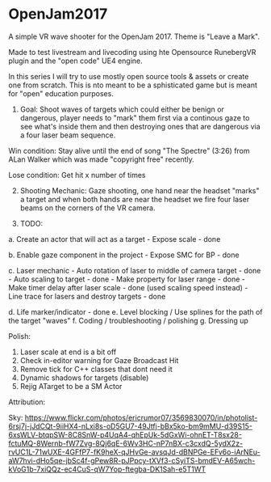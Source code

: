 # OpenJam2017

A simple VR wave shooter for the OpenJam 2017. Theme is "Leave a Mark".

Made to test livestream and livecoding using hte Opensource RunebergVR plugin and the "open code" UE4 engine.

In this series I will try to use mostly open source tools & assets or create one from scratch. This is nto meant to be a sphisticated game but is meant for "open" education purposes.

1. Goal:
Shoot waves of targets which could either be benign or dangerous, player needs to "mark" them first via a continous gaze to see what's inside them and then destroying ones that are dangerous via a four laser beam sequence.

Win condition: 
Stay alive until the end of song "The Spectre" (3:26) from ALan Walker which was made "copyright free" recently.

Lose condition:
Get hit x number of times

2. Shooting Mechanic:
Gaze shooting, one hand near the headset "marks" a target and when both hands are near the headset we fire four laser beams on the corners of the VR camera.

3. TODO:

a. Create an actor that will act as a target
    - Expose scale - done

b. Enable gaze component in the project
    - Expose SMC for BP - done

c. Laser mechanic
    - Auto rotation of laser to middle of camera target - done
    - Auto scaling to target - done
    - Make property for laser range - done
    - Make timer delay after laser scale - done (used scaling speed instead)
    - Line trace for lasers and destroy targets - done

d. Life marker/indicator - done
e. Level blocking / Use splines for the path of the target "waves"
f. Coding / troubleshooting / polishing
g. Dressing up


Polish:

1. Laser scale at end is a bit off
2. Check in-editor warning for Gaze Broadcast Hit
3. Remove tick for C++ classes that dont need it
4. Dynamic shadows for targets (disable)
5. Rejig ATarget to be a SM Actor

Attribution:

Sky: https://www.flickr.com/photos/ericrumor07/3569830070/in/photolist-6rsj7j-jJdCQt-9iiHX4-nLxi8s-oD5GU7-49Jtfj-bBx5ko-bm9mMU-d39S15-6xsWLV-btqpSW-8C8SnW-p4UqA4-qhEpUk-5dGxWi-ohnET-T8sx28-fctuMQ-8Wernb-fW7Zvg-8Qj6qE-6Wv3HC-nP7nBX-c3cxdQ-5ydX2z-rvUC1L-71wUXE-4GFfP7-fK9heX-qJHvGe-avsqJd-dBNPGe-EFv6o-iArNEu-aW7hvi-dHo5qe-jbSc4f-gPew8R-pJPpcy-tXVf3-cSyiTS-bmdEV-A65wch-kVoG1b-7xiQQz-ec4CuS-qW7Yop-ftegba-DK1Sah-e5T1WT

